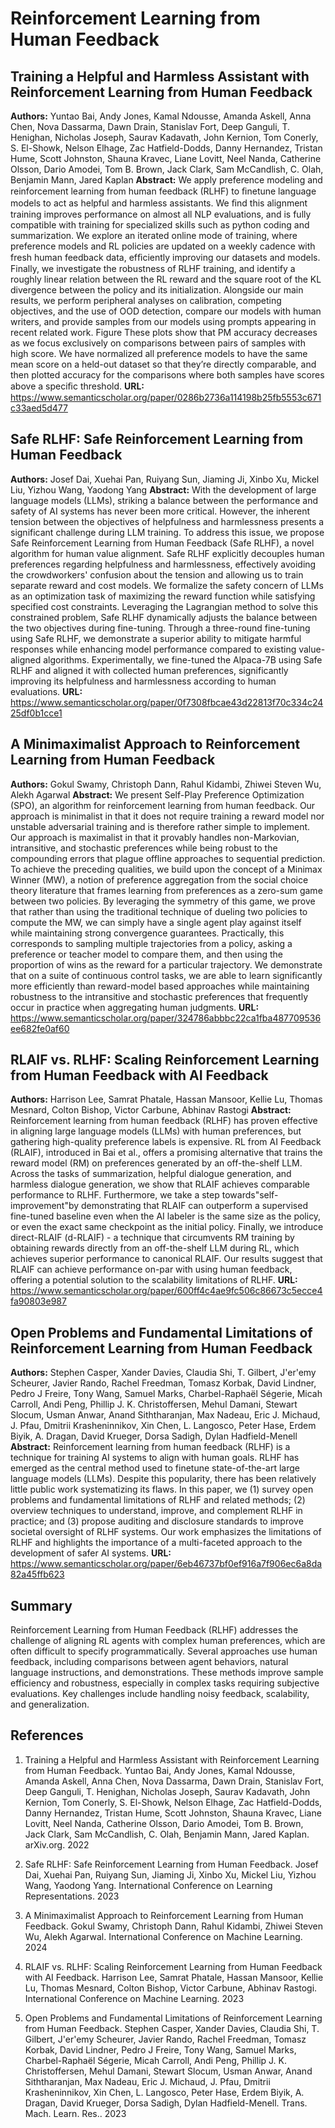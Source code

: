 # Reinforcement Learning from Human Feedback

## Training a Helpful and Harmless Assistant with Reinforcement Learning from Human Feedback
**Authors:** Yuntao Bai, Andy Jones, Kamal Ndousse, Amanda Askell, Anna Chen, Nova Dassarma, Dawn Drain, Stanislav Fort, Deep Ganguli, T. Henighan, Nicholas Joseph, Saurav Kadavath, John Kernion, Tom Conerly, S. El-Showk, Nelson Elhage, Zac Hatfield-Dodds, Danny Hernandez, Tristan Hume, Scott Johnston, Shauna Kravec, Liane Lovitt, Neel Nanda, Catherine Olsson, Dario Amodei, Tom B. Brown, Jack Clark, Sam McCandlish, C. Olah, Benjamin Mann, Jared Kaplan
**Abstract:** We apply preference modeling and reinforcement learning from human feedback (RLHF) to ﬁnetune language models to act as helpful and harmless assistants. We ﬁnd this alignment training improves performance on almost all NLP evaluations, and is fully compatible with training for specialized skills such as python coding and summarization. We explore an iterated online mode of training, where preference models and RL policies are updated on a weekly cadence with fresh human feedback data, efﬁciently improving our datasets and models. Finally, we investigate the robustness of RLHF training, and identify a roughly linear relation between the RL reward and the square root of the KL divergence between the policy and its initialization. Alongside our main results, we perform peripheral analyses on calibration, competing objectives, and the use of OOD detection, compare our models with human writers, and provide samples from our models using prompts appearing in recent related work. Figure These plots show that PM accuracy decreases as we focus exclusively on comparisons between pairs of samples with high score. We have normalized all preference models to have the same mean score on a held-out dataset so that they’re directly comparable, and then plotted accuracy for the comparisons where both samples have scores above a speciﬁc threshold.
**URL:** https://www.semanticscholar.org/paper/0286b2736a114198b25fb5553c671c33aed5d477

## Safe RLHF: Safe Reinforcement Learning from Human Feedback
**Authors:** Josef Dai, Xuehai Pan, Ruiyang Sun, Jiaming Ji, Xinbo Xu, Mickel Liu, Yizhou Wang, Yaodong Yang
**Abstract:** With the development of large language models (LLMs), striking a balance between the performance and safety of AI systems has never been more critical. However, the inherent tension between the objectives of helpfulness and harmlessness presents a significant challenge during LLM training. To address this issue, we propose Safe Reinforcement Learning from Human Feedback (Safe RLHF), a novel algorithm for human value alignment. Safe RLHF explicitly decouples human preferences regarding helpfulness and harmlessness, effectively avoiding the crowdworkers' confusion about the tension and allowing us to train separate reward and cost models. We formalize the safety concern of LLMs as an optimization task of maximizing the reward function while satisfying specified cost constraints. Leveraging the Lagrangian method to solve this constrained problem, Safe RLHF dynamically adjusts the balance between the two objectives during fine-tuning. Through a three-round fine-tuning using Safe RLHF, we demonstrate a superior ability to mitigate harmful responses while enhancing model performance compared to existing value-aligned algorithms. Experimentally, we fine-tuned the Alpaca-7B using Safe RLHF and aligned it with collected human preferences, significantly improving its helpfulness and harmlessness according to human evaluations.
**URL:** https://www.semanticscholar.org/paper/0f7308fbcae43d22813f70c334c2425df0b1cce1

## A Minimaximalist Approach to Reinforcement Learning from Human Feedback
**Authors:** Gokul Swamy, Christoph Dann, Rahul Kidambi, Zhiwei Steven Wu, Alekh Agarwal
**Abstract:** We present Self-Play Preference Optimization (SPO), an algorithm for reinforcement learning from human feedback. Our approach is minimalist in that it does not require training a reward model nor unstable adversarial training and is therefore rather simple to implement. Our approach is maximalist in that it provably handles non-Markovian, intransitive, and stochastic preferences while being robust to the compounding errors that plague offline approaches to sequential prediction. To achieve the preceding qualities, we build upon the concept of a Minimax Winner (MW), a notion of preference aggregation from the social choice theory literature that frames learning from preferences as a zero-sum game between two policies. By leveraging the symmetry of this game, we prove that rather than using the traditional technique of dueling two policies to compute the MW, we can simply have a single agent play against itself while maintaining strong convergence guarantees. Practically, this corresponds to sampling multiple trajectories from a policy, asking a preference or teacher model to compare them, and then using the proportion of wins as the reward for a particular trajectory. We demonstrate that on a suite of continuous control tasks, we are able to learn significantly more efficiently than reward-model based approaches while maintaining robustness to the intransitive and stochastic preferences that frequently occur in practice when aggregating human judgments.
**URL:** https://www.semanticscholar.org/paper/324786abbbc22ca1fba487709536ee682fe0af60

## RLAIF vs. RLHF: Scaling Reinforcement Learning from Human Feedback with AI Feedback
**Authors:** Harrison Lee, Samrat Phatale, Hassan Mansoor, Kellie Lu, Thomas Mesnard, Colton Bishop, Victor Carbune, Abhinav Rastogi
**Abstract:** Reinforcement learning from human feedback (RLHF) has proven effective in aligning large language models (LLMs) with human preferences, but gathering high-quality preference labels is expensive. RL from AI Feedback (RLAIF), introduced in Bai et al., offers a promising alternative that trains the reward model (RM) on preferences generated by an off-the-shelf LLM. Across the tasks of summarization, helpful dialogue generation, and harmless dialogue generation, we show that RLAIF achieves comparable performance to RLHF. Furthermore, we take a step towards"self-improvement"by demonstrating that RLAIF can outperform a supervised fine-tuned baseline even when the AI labeler is the same size as the policy, or even the exact same checkpoint as the initial policy. Finally, we introduce direct-RLAIF (d-RLAIF) - a technique that circumvents RM training by obtaining rewards directly from an off-the-shelf LLM during RL, which achieves superior performance to canonical RLAIF. Our results suggest that RLAIF can achieve performance on-par with using human feedback, offering a potential solution to the scalability limitations of RLHF.
**URL:** https://www.semanticscholar.org/paper/600ff4c4ae9fc506c86673c5ecce4fa90803e987

## Open Problems and Fundamental Limitations of Reinforcement Learning from Human Feedback
**Authors:** Stephen Casper, Xander Davies, Claudia Shi, T. Gilbert, J'er'emy Scheurer, Javier Rando, Rachel Freedman, Tomasz Korbak, David Lindner, Pedro J Freire, Tony Wang, Samuel Marks, Charbel-Raphaël Ségerie, Micah Carroll, Andi Peng, Phillip J. K. Christoffersen, Mehul Damani, Stewart Slocum, Usman Anwar, Anand Siththaranjan, Max Nadeau, Eric J. Michaud, J. Pfau, Dmitrii Krasheninnikov, Xin Chen, L. Langosco, Peter Hase, Erdem Biyik, A. Dragan, David Krueger, Dorsa Sadigh, Dylan Hadfield-Menell
**Abstract:** Reinforcement learning from human feedback (RLHF) is a technique for training AI systems to align with human goals. RLHF has emerged as the central method used to finetune state-of-the-art large language models (LLMs). Despite this popularity, there has been relatively little public work systematizing its flaws. In this paper, we (1) survey open problems and fundamental limitations of RLHF and related methods; (2) overview techniques to understand, improve, and complement RLHF in practice; and (3) propose auditing and disclosure standards to improve societal oversight of RLHF systems. Our work emphasizes the limitations of RLHF and highlights the importance of a multi-faceted approach to the development of safer AI systems.
**URL:** https://www.semanticscholar.org/paper/6eb46737bf0ef916a7f906ec6a8da82a45ffb623

## Summary
Reinforcement Learning from Human Feedback (RLHF) addresses the challenge of aligning RL agents with complex human preferences, which are often difficult to specify programmatically.  Several approaches use human feedback, including comparisons between agent behaviors, natural language instructions, and demonstrations. These methods improve sample efficiency and robustness, especially in complex tasks requiring subjective evaluations. Key challenges include handling noisy feedback, scalability, and generalization.

## References
1. Training a Helpful and Harmless Assistant with Reinforcement Learning from Human Feedback. Yuntao Bai, Andy Jones, Kamal Ndousse, Amanda Askell, Anna Chen, Nova Dassarma, Dawn Drain, Stanislav Fort, Deep Ganguli, T. Henighan, Nicholas Joseph, Saurav Kadavath, John Kernion, Tom Conerly, S. El-Showk, Nelson Elhage, Zac Hatfield-Dodds, Danny Hernandez, Tristan Hume, Scott Johnston, Shauna Kravec, Liane Lovitt, Neel Nanda, Catherine Olsson, Dario Amodei, Tom B. Brown, Jack Clark, Sam McCandlish, C. Olah, Benjamin Mann, Jared Kaplan. arXiv.org. 2022

2. Safe RLHF: Safe Reinforcement Learning from Human Feedback. Josef Dai, Xuehai Pan, Ruiyang Sun, Jiaming Ji, Xinbo Xu, Mickel Liu, Yizhou Wang, Yaodong Yang. International Conference on Learning Representations. 2023

3. A Minimaximalist Approach to Reinforcement Learning from Human Feedback. Gokul Swamy, Christoph Dann, Rahul Kidambi, Zhiwei Steven Wu, Alekh Agarwal. International Conference on Machine Learning. 2024

4. RLAIF vs. RLHF: Scaling Reinforcement Learning from Human Feedback with AI Feedback. Harrison Lee, Samrat Phatale, Hassan Mansoor, Kellie Lu, Thomas Mesnard, Colton Bishop, Victor Carbune, Abhinav Rastogi. International Conference on Machine Learning. 2023

5. Open Problems and Fundamental Limitations of Reinforcement Learning from Human Feedback. Stephen Casper, Xander Davies, Claudia Shi, T. Gilbert, J'er'emy Scheurer, Javier Rando, Rachel Freedman, Tomasz Korbak, David Lindner, Pedro J Freire, Tony Wang, Samuel Marks, Charbel-Raphaël Ségerie, Micah Carroll, Andi Peng, Phillip J. K. Christoffersen, Mehul Damani, Stewart Slocum, Usman Anwar, Anand Siththaranjan, Max Nadeau, Eric J. Michaud, J. Pfau, Dmitrii Krasheninnikov, Xin Chen, L. Langosco, Peter Hase, Erdem Biyik, A. Dragan, David Krueger, Dorsa Sadigh, Dylan Hadfield-Menell. Trans. Mach. Learn. Res.. 2023
